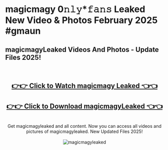 # magicmagy 0𝚗𝚕𝚢*𝚏𝚊𝚗𝚜 Leaked New Video & Photos February 2025 #gmaun

<h2>magicmagyLeaked Videos And Photos - Update Files 2025!</h2>
<br>
<div align="center">
<h2><a href="https://mediaupload.pro?title=magicmagy&ref=11F" rel="nofollow">👉👉 Click to Watch magicmagy Leaked 👈👈</a></h2>
<h2><a href="https://mediaupload.pro?title=magicmagy&ref=11F" rel="nofollow">👉👉 Click to Download magicmagyLeaked 👈👈</a></h2>
<br>
Get magicmagyleaked and all content. Now you can access all videos and pictures of magicmagyleaked. New Updated Files 2025!
<br>
<br>
<a href="https://mediaupload.pro?title=magicmagy&ref=11F" rel="nofollow" data-target="animated-image.originalLink"><img src="https://i.ibb.co/Gkj2r4b/banner.png" alt="magicmagyleaked" style="max-width: 100%; display: inline-block;" data-target="animated-image.originalImage"></a>
</div>
<br>


